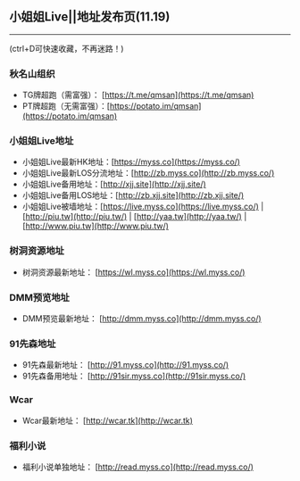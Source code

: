 
## 小姐姐Live||地址发布页(11.19)

----------

(ctrl+D可快速收藏，不再迷路！)

### 秋名山组织

-   TG牌超跑（需富强）：  [https://t.me/qmsan](https://t.me/qmsan)
-   PT牌超跑（无需富强）：[https://potato.im/qmsan](https://potato.im/qmsan)

### 小姐姐Live地址

-   小姐姐Live最新HK地址：[https://myss.co](https://myss.co/)
-   小姐姐Live最新LOS分流地址：[http://zb.myss.co](http://zb.myss.co/)
-   小姐姐Live备用地址：[http://xjj.site](http://xjj.site/)
-   小姐姐Live备用LOS地址：[http://zb.xjj.site](http://zb.xjj.site/)
-   小姐姐Live被墙地址：[https://live.myss.co](https://live.myss.co/)  |  [http://piu.tw](http://piu.tw/)  |  [http://yaa.tw](http://yaa.tw/)  |  [http://www.piu.tw](http://www.piu.tw/)

### 树洞资源地址

-   树洞资源最新地址：  [https://wl.myss.co](https://wl.myss.co/)

### DMM预览地址

-   DMM预览最新地址：  [http://dmm.myss.co](http://dmm.myss.co/)

### 91先森地址

-   91先森最新地址：  [http://91.myss.co](http://91.myss.co/)
-   91先森备用地址：  [http://91sir.myss.co](http://91sir.myss.co/)

### Wcar

-   Wcar最新地址：  [http://wcar.tk](http://wcar.tk)

### 福利小说

-   福利小说单独地址：  [http://read.myss.co](http://read.myss.co/)

